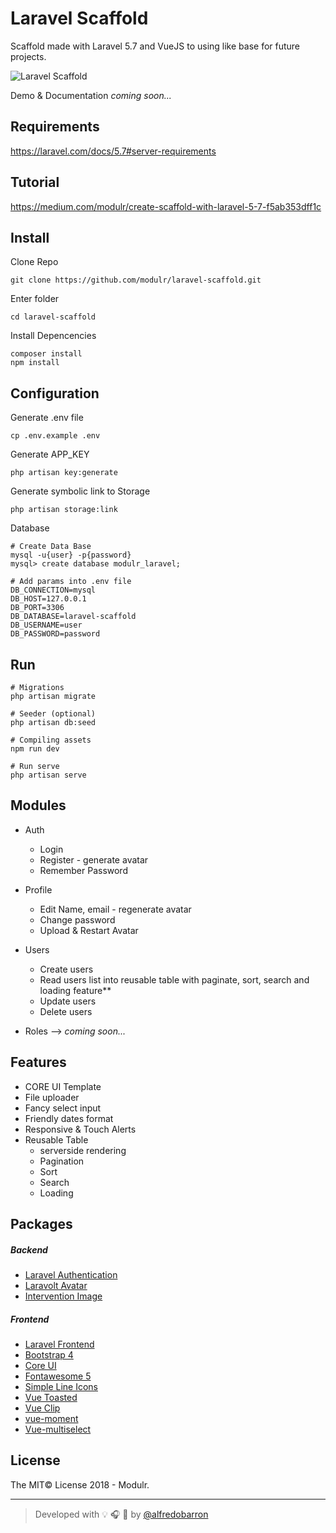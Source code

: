 # Laravel Scaffold
Scaffold made with Laravel 5.7 and VueJS to using like base for future projects.

![Laravel Scaffold](https://github.com/modulr/laravel-scaffold/blob/master/public/img/laravel-scaffold.jpg)


Demo & Documentation _coming soon..._

## Requirements

https://laravel.com/docs/5.7#server-requirements


## Tutorial

https://medium.com/modulr/create-scaffold-with-laravel-5-7-f5ab353dff1c


## Install

Clone Repo

```
git clone https://github.com/modulr/laravel-scaffold.git
```

Enter folder
```
cd laravel-scaffold
```

Install Depencencies
```
composer install
npm install
```


## Configuration

Generate .env file
```
cp .env.example .env
```

Generate APP_KEY
```
php artisan key:generate
```

Generate symbolic link to Storage
```
php artisan storage:link
```

Database

```
# Create Data Base
mysql -u{user} -p{password}
mysql> create database modulr_laravel;
```

```
# Add params into .env file
DB_CONNECTION=mysql
DB_HOST=127.0.0.1
DB_PORT=3306
DB_DATABASE=laravel-scaffold
DB_USERNAME=user
DB_PASSWORD=password
```


## Run

```
# Migrations
php artisan migrate

# Seeder (optional)
php artisan db:seed

# Compiling assets
npm run dev

# Run serve
php artisan serve
```


## Modules

- Auth
  - Login
  - Register - generate avatar
  - Remember Password


- Profile
  - Edit Name, email - regenerate avatar
  - Change password
  - Upload & Restart Avatar

- Users
    - Create users
    - Read users list into reusable table with paginate, sort, search and loading feature**
    - Update users
    - Delete users
 
- Roles --> _coming soon..._


## Features

- CORE UI Template
- File uploader
- Fancy select input
- Friendly dates format
- Responsive & Touch Alerts
- Reusable Table
    - serverside rendering
    - Pagination
    - Sort
    - Search
    - Loading


## Packages

##### Backend

- [Laravel Authentication](https://laravel.com/docs/5.7/authentication)
- [Laravolt Avatar](https://github.com/laravolt/avatar)
- [Intervention Image](http://image.intervention.io/)


##### Frontend

- [Laravel Frontend](https://laravel.com/docs/5.7/frontend)
- [Bootstrap 4](https://getbootstrap.com/)
- [Core UI](https://coreui.io/)
- [Fontawesome 5](https://fontawesome.com/)
- [Simple Line Icons](http://simplelineicons.com/)
- [Vue Toasted](https://shakee93.github.io/vue-toasted/)
- [Vue Clip](https://vueclip.adonisjs.com/)
- [vue-moment](https://github.com/brockpetrie/vue-moment#readme)
- [Vue-multiselect](https://vue-multiselect.js.org/)



## License

The MIT© License 2018 - Modulr.

---

> Developed with :bulb: :headphones: :beer: by [@alfredobarron](https://github.com/alfredobarron)
